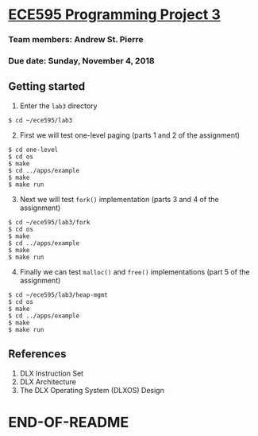 # [ECE595 Programming Project 3](https://engineering.purdue.edu/~ece595/lab_2018/lab3.html)

### Team members: Andrew St. Pierre
### Due date: Sunday, November 4, 2018

## Getting started
1. Enter the ```lab3``` directory  
```
$ cd ~/ece595/lab3  
```  
2. First we will test one-level paging (parts 1 and 2 of the assignment)  
```
$ cd one-level
$ cd os
$ make  
$ cd ../apps/example  
$ make  
$ make run
``` 
3. Next we will test ```fork()``` implementation (parts 3 and 4 of the assignment)
```
$ cd ~/ece595/lab3/fork
$ cd os
$ make  
$ cd ../apps/example  
$ make  
$ make run  
```
4. Finally we can test ```malloc()``` and ```free()``` implementations (part 5 of the assignment)
```
$ cd ~/ece595/lab3/heap-mgmt
$ cd os
$ make  
$ cd ../apps/example  
$ make  
$ make run  
```  

## References  
1. DLX Instruction Set  
2. DLX Architecture  
3. The DLX Operating System (DLXOS) Design  

# END-OF-README
